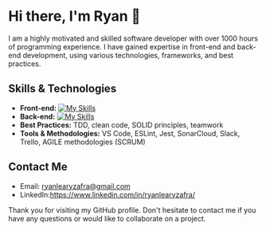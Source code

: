 # Hi there, I'm Ryan 👋

I am a highly motivated and skilled software developer with over 1000 hours of programming experience. I have gained expertise in front-end and back-end development, using various technologies, frameworks, and best practices.

## Skills & Technologies

- **Front-end:** [![My Skills](https://skillicons.dev/icons?i=html,css,sass,js,ts,react,redux)](https://skillicons.dev)
- **Back-end:** [![My Skills](https://skillicons.dev/icons?i=nodejs,mongodb,express)](https://skillicons.dev)
- **Best Practices:** TDD, clean code, SOLID principles, teamwork
- **Tools & Methodologies:** VS Code, ESLint, Jest, SonarCloud, Slack, Trello, AGILE methodologies (SCRUM)



## Contact Me

- Email: ryanlearyzafra@gmail.com
- LinkedIn:https://www.linkedin.com/in/ryanlearyzafra/

Thank you for visiting my GitHub profile. Don't hesitate to contact me if you have any questions or would like to collaborate on a project.
